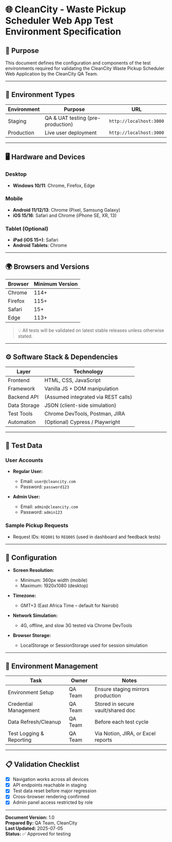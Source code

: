 # 🌐 CleanCity - Waste Pickup Scheduler Web App Test Environment Specification

## 📌 Purpose
This document defines the configuration and components of the test environments required for validating the CleanCity Waste Pickup Scheduler Web Application by the CleanCity QA Team.

---

## 🧪 Environment Types

| Environment | Purpose                          | URL                             |
|-------------|----------------------------------|----------------------------------|
| Staging     | QA & UAT testing (pre-production)| `http://localhost:3000`  |
| Production  | Live user deployment             | `http://localhost:3000`  |

---

## 🖥️ Hardware and Devices

### Desktop
- **Windows 10/11**: Chrome, Firefox, Edge

### Mobile
- **Android 11/12/13**: Chrome (Pixel, Samsung Galaxy)
- **iOS 15/16**: Safari and Chrome (iPhone SE, XR, 13)

### Tablet (Optional)
- **iPad (iOS 15+)**: Safari
- **Android Tablets**: Chrome

---

## 🌍 Browsers and Versions

| Browser  | Minimum Version |
|----------|------------------|
| Chrome   | 114+             |
| Firefox  | 115+             |
| Safari   | 15+              |
| Edge     | 113+             |

> 💡 All tests will be validated on latest stable releases unless otherwise stated.

---

## ⚙️ Software Stack & Dependencies

| Layer        | Technology                         |
|--------------|-------------------------------------|
| Frontend     | HTML, CSS, JavaScript               |
| Framework    | Vanilla JS + DOM manipulation       |
| Backend API  | (Assumed integrated via REST calls) |
| Data Storage | JSON (client-side simulation)       |
| Test Tools   | Chrome DevTools, Postman, JIRA      |
| Automation   | (Optional) Cypress / Playwright     |

---

## 🔐 Test Data

### User Accounts
- **Regular User:**  
  - Email: `user@cleancity.com`  
  - Password: `password123`

- **Admin User:**  
  - Email: `admin@cleancity.com`  
  - Password: `admin123`

### Sample Pickup Requests
- Request IDs: `REQ001` to `REQ005` (used in dashboard and feedback tests)

---

## 🔧 Configuration

- **Screen Resolution:**  
  - Minimum: 360px width (mobile)  
  - Maximum: 1920x1080 (desktop)

- **Timezone:**  
  - GMT+3 (East Africa Time – default for Nairobi)

- **Network Simulation:**  
  - 4G, offline, and slow 3G tested via Chrome DevTools

- **Browser Storage:**  
  - LocalStorage or SessionStorage used for session simulation

---

## 🧹 Environment Management

| Task                      | Owner            | Notes                                 |
|---------------------------|------------------|----------------------------------------|
| Environment Setup         | QA Team          | Ensure staging mirrors production      |
| Credential Management     | QA Team         | Stored in secure vault/shared doc      |
| Data Refresh/Cleanup      | QA Team      | Before each test cycle                 |
| Test Logging & Reporting  | QA Team       | Via Notion, JIRA, or Excel reports     |

---

## 📋 Validation Checklist

- [x] Navigation works across all devices
- [x] API endpoints reachable in staging
- [x] Test data reset before major regression
- [x] Cross-browser rendering confirmed
- [x] Admin panel access restricted by role

---

**Document Version:** 1.0  
**Prepared By:** QA Team, CleanCity  
**Last Updated:** 2025-07-05  
**Status:** ✅ Approved for testing
